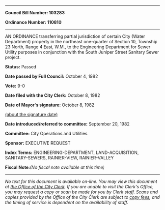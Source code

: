

********

**Council Bill Number: 103283**
   
**Ordinance Number: 110810**
********

 AN ORDINANCE transferring partial jurisdiction of certain City (Water Department) property in the northeast one-quarter of Section 10, Township 23 North, Range 4 East, W.M., to the Engineering Department for Sewer Utility purposes in conjunction with the South Juniper Street Sanitary Sewer project.

**Status:** Passed
   
**Date passed by Full Council:** October 4, 1982
   
**Vote:** 9-0
   
**Date filed with the City Clerk:** October 8, 1982
   
**Date of Mayor's signature:** October 8, 1982
   
[(about the signature date)](/~public/approvaldate.htm)
   
   
   
**Date introduced/referred to committee:** September 20, 1982
   
**Committee:** City Operations and Utilities
   
**Sponsor:** EXECUTIVE REQUEST
   
   
**Index Terms:** ENGINEERING-DEPARTMENT, LAND-ACQUISITION, SANITARY-SEWERS, RAINIER-VIEW, RAINIER-VALLEY

**Fiscal Note:**_(No fiscal note available at this time)_
********

_No text for this document is available on-line. You may view this document at [the Office of the City Clerk](http://www.seattle.gov/leg/clerk/contactUs.htm). If you are unable to visit the Clerk's Office, you may request a copy or scan be made for you by Clerk staff. Scans and copies provided by the Office of the City Clerk are subject to [copy fees](http://clerk.seattle.gov/~public/clerkfees.htm), and the timing of service is dependent on the availability of staff._

